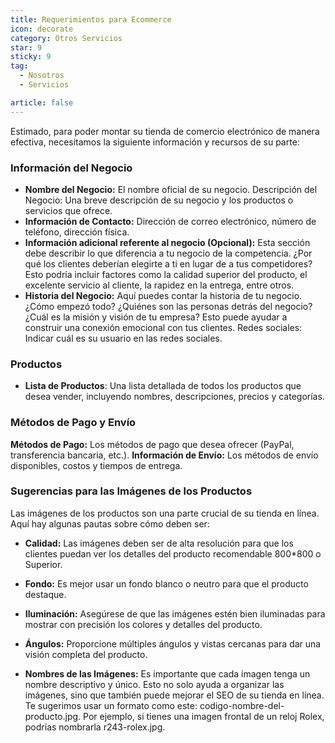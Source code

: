 ```yaml
---
title: Requerimientos para Ecommerce
icon: decorate
category: Otros Servicios
star: 9
sticky: 9
tag:
  - Nosotros
  - Servicios

article: false
---
```


Estimado, para poder montar su tienda de comercio electrónico de manera efectiva, necesitamos la siguiente información y recursos de su parte:

### Información del Negocio

- **Nombre del Negocio:** El nombre oficial de su negocio.
Descripción del Negocio: Una breve descripción de su negocio y los productos o servicios que ofrece.
- **Información de Contacto:** Dirección de correo electrónico, número de teléfono, dirección física.
- **Información adicional referente al negocio (Opcional):** Esta sección debe describir lo que diferencia a tu negocio de la competencia. ¿Por qué los clientes deberían elegirte a ti en lugar de a tus competidores? Esto podría incluir factores como la calidad superior del producto, el excelente servicio al cliente, la rapidez en la entrega, entre otros.
- **Historia del Negocio:** Aquí puedes contar la historia de tu negocio. ¿Cómo empezó todo? ¿Quiénes son las personas detrás del negocio? ¿Cuál es la misión y visión de tu empresa? Esto puede ayudar a construir una conexión emocional con tus clientes.
Redes sociales: Indicar cuál es su usuario en las redes sociales.

### Productos

- **Lista de Productos**: Una lista detallada de todos los productos que desea vender, incluyendo nombres, descripciones, precios y categorías.

### Métodos de Pago y Envío
**Métodos de Pago:** Los métodos de pago que desea ofrecer (PayPal, transferencia bancaria, etc.).
**Información de Envío:** Los métodos de envío disponibles, costos y tiempos de entrega.

### Sugerencias para las Imágenes de los Productos

Las imágenes de los productos son una parte crucial de su tienda en línea. Aquí hay algunas pautas sobre cómo deben ser:

- **Calidad:** Las imágenes deben ser de alta resolución para que los clientes puedan ver los detalles del producto recomendable 800*800 o Superior.

- **Fondo:** Es mejor usar un fondo blanco o neutro para que el producto destaque.

- **Iluminación:** Asegúrese de que las imágenes estén bien iluminadas para mostrar con precisión los colores y detalles del producto.

- **Ángulos:** Proporcione múltiples ángulos y vistas cercanas para dar una visión completa del producto.

- **Nombres de las Imágenes:** Es importante que cada imagen tenga un nombre descriptivo y único. Esto no solo ayuda a organizar las imágenes, sino que también puede mejorar el SEO de su tienda en línea. Te sugerimos usar un formato como este: codigo-nombre-del-producto.jpg. Por ejemplo, si tienes una imagen frontal de un reloj Rolex, podrías nombrarla r243-rolex.jpg.
